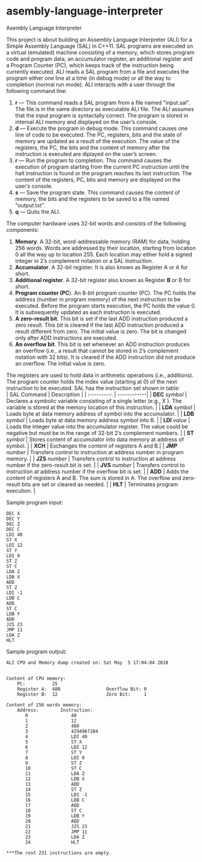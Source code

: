 # asembly-language-interpreter
Asembly Language Interpreter

This project is about building an Assembly Language Interpreter (ALI) for a Simple Assembly Language (SAL) in C++11. SAL programs are executed on a virtual (emulated) machine consisting of a memory, which stores program code and program data, an accumulator register, an additional register and a Program Counter (PC), which keeps track of the instruction being currently executed. ALI reads a SAL program from a file and executes the program either one line at a time (in debug mode) or all the way to completion (normal run mode). ALI interacts with a user through the following command line:
1. **r** — This command reads a SAL program from a file named "input.sal". The file is in the same directory as executable ALI file. The ALI assumes that the input program is syntactally correct. The program is stored in internal ALI memory and displayed on the user’s console.
2. **d** — Execute the program in debug mode. This command causes one line of code to be executed. The PC, registers, bits and the state of memory are updated as a result of the execution. The value of the registers, the PC, the bits and the content of memory after the instruction is executed are diplayed on the user’s screen.
3. **r** — Run the program to completion. This command causes the execution of program starting from the current PC instruction until the halt instruction is found or the program reaches its last instruction. The content of the registers, PC, bits and memory are displayed on the user’s console.
4. **s** — Save the program state. This command causes the content of memory, the bits and the registers to be saved to a file named "output.txt".
5. **q** — Quits the ALI.

The computer hardware uses 32-bit words and consists of the following components:
1. **Memory**. A 32-bit, word-addressable memory (RAM) for data, holding 256 words. Words are addressed by their location, starting from location 0 all the way up to location 255. Each location may either hold a signed integer in 2’s complement notation or a SAL instruction.
2. **Accumulator**. A 32-bit register. It is also known as Register A or A for short.
3. **Additional register**. A 32-bit register also known as Register **B** or B for short.
4. **Program counter (PC**). An 8-bit program counter (PC). The PC holds the address (number in program memory) of the next instruction to be executed. Before the program starts execution, the PC holds the value 0. It is subsequently updated as each instruction is executed.
5. **A zero-result bit**. This bit is set if the last ADD instruction produced a zero result. This bit is cleared if the last ADD instruction produced a result different from zero. The initial value is zero. The bit is changed only after ADD instructions are executed.
6. **An overflow bit**. This bit is set whenever an ADD instruction produces an overflow (i.e., a result that cannot be stored in 2’s complement notation with 32 bits). It is cleared if the ADD instruction did not produce an overflow. The initial value is zero.

The registers are used to hold data in arithmetic operations (i.e., additions). The program counter holds the index value (starting at 0) of the next instruction to be executed. SAL has the instruction set shown in table:  
| SAL Command | Description |
| :---------: | ------------|
| **DEC** *symbol* | Declares a symbolic variable consisting of a single letter (e.g., X ). The variable is stored at the memory location of this instruction. |
| **LDA** *symbol* | Loads byte at data memory address of symbol into the accumulator. |
| **LDB** *symbol* | Loads byte at data memory address symbol into B. |
| **LDI** *value* | Loads the integer value into the accumulator register. The value could be negative but must be in the range of 32-bit 2’s complement numbers. |
| **ST** *symbol* | Stores content of accumulator into data memory at address of symbol. |
| **XCH** | Exchanges the content of registers A and B.|
| **JMP** *number* | Transfers control to instruction at address number in program memory. |
| **JZS** *number* | Transfers control to instruction at address number if the zero-result bit is set. |
| **JVS** *number* | Transfers control to instruction at address number if the overflow bit is set. |
| **ADD** | Adds the content of registers A and B. The sum is stored in A. The overflow and zero-result bits are set or cleared as needed. |
| **HLT** | Terminates program execution. |

Sample program input:
```
DEC X
DEC Y
DEC Z
DEC C
LDI 40
ST X
LDI 12
ST Y
LDI 0
ST Z
ST C
LDA Z
LDB X
ADD
ST Z
LDI -1
LDB C
ADD
ST C
LDB Y
ADD
JZS 23
JMP 11
LDA Z
HLT
```

Sample program output:
```
ALI CPU and Memory dump created on: Sat May  5 17:04:04 2018


Content of CPU memory:
    PC:          25
    Register A:  480                 Overflow Bit: 0    
    Register B:  12                  Zero Bit:     1    

Content of 256 words memory:
    Address:        Instruction:   
       0                40         
       1                12         
       2                480        
       3                4294967284 
       4                LDI 40     
       5                ST X       
       6                LDI 12     
       7                ST Y       
       8                LDI 0      
       9                ST Z       
       10               ST C       
       11               LDA Z      
       12               LDB X      
       13               ADD        
       14               ST Z       
       15               LDI -1     
       16               LDB C      
       17               ADD        
       18               ST C       
       19               LDB Y      
       20               ADD        
       21               JZS 23     
       22               JMP 11     
       23               LDA Z      
       24               HLT        

***The rest 231 instructions are empty.
```